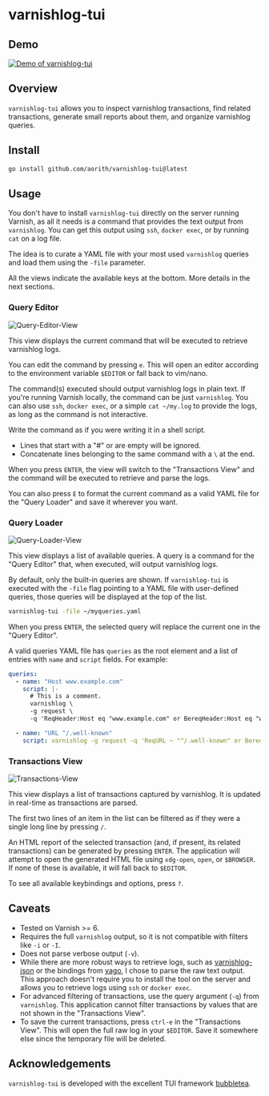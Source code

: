 # varnishlog-tui

## Demo

[![Demo of varnishlog-tui](https://img.youtube.com/vi/9GoODtTGhHo/0.jpg)](https://www.youtube.com/watch?v=9GoODtTGhHo "Demo of varnishlog-tui")

## Overview

`varnishlog-tui` allows you to inspect varnishlog transactions, find related transactions, generate small reports about them, and organize varnishlog queries.

## Install

```sh
go install github.com/aorith/varnishlog-tui@latest
```

## Usage

You don't have to install `varnishlog-tui` directly on the server running Varnish, as all it needs is a command that provides the text output from `varnishlog`. You can get this output using `ssh`, `docker exec`, or by running `cat` on a log file.

The idea is to curate a YAML file with your most used `varnishlog` queries and load them using the `-file` parameter.

All the views indicate the available keys at the bottom. More details in the next sections.

### Query Editor

![Query-Editor-View](https://github.com/aorith/varnishlog-tui/assets/5411704/47b2349e-29ad-44ff-af2a-78cd8fbbc9e7)

This view displays the current command that will be executed to retrieve varnishlog logs.

You can edit the command by pressing `e`. This will open an editor according to the environment variable `$EDITOR` or fall back to vim/nano.

The command(s) executed should output varnishlog logs in plain text. If you're running Varnish locally, the command can be just `varnishlog`. You can also use `ssh`, `docker exec`, or a simple `cat ~/my.log` to provide the logs, as long as the command is not interactive.

Write the command as if you were writing it in a shell script.

- Lines that start with a "#" or are empty will be ignored.
- Concatenate lines belonging to the same command with a `\` at the end.

When you press `ENTER`, the view will switch to the "Transactions View" and the command will be executed to retrieve and parse the logs.

You can also press `E` to format the current command as a valid YAML file for the "Query Loader" and save it wherever you want.

### Query Loader

![Query-Loader-View](https://github.com/aorith/varnishlog-tui/assets/5411704/6bf5c0d5-cc4f-42c1-9df7-9c74248f15ab)

This view displays a list of available queries. A query is a command for the "Query Editor" that, when executed, will output varnishlog logs.

By default, only the built-in queries are shown. If `varnishlog-tui` is executed with the `-file` flag pointing to a YAML file with user-defined queries, those queries will be displayed at the top of the list.

```sh
varnishlog-tui -file ~/myqueries.yaml
```

When you press `ENTER`, the selected query will replace the current one in the "Query Editor".

A valid queries YAML file has `queries` as the root element and a list of entries with `name` and `script` fields. For example:

```yaml
queries:
  - name: "Host www.example.com"
    script: |-
      # This is a comment.
      varnishlog \
      -g request \
      -q 'ReqHeader:Host eq "www.example.com" or BereqHeader:Host eq "www.example.com"'

  - name: "URL ^/.well-known"
    script: varnishlog -g request -q 'ReqURL ~ "^/.well-known" or BereqURL ~ "^/.well-known"'
```

### Transactions View

![Transactions-View](https://github.com/aorith/varnishlog-tui/assets/5411704/fafa7920-b957-4876-bb18-ec0db7b447a9)

This view displays a list of transactions captured by varnishlog. It is updated in real-time as transactions are parsed.

The first two lines of an item in the list can be filtered as if they were a single long line by pressing `/`.

An HTML report of the selected transaction (and, if present, its related transactions) can be generated by pressing `ENTER`. The application will attempt to open the generated HTML file using `xdg-open`, `open`, or `$BROWSER`. If none of these is available, it will fall back to `$EDITOR`.

To see all available keybindings and options, press `?`.

## Caveats

- Tested on Varnish >= 6.
- Requires the full `varnishlog` output, so it is not compatible with filters like `-i` or `-I`.
- Does not parse verbose output (`-v`).
- While there are more robust ways to retrieve logs, such as [varnishlog-json](https://github.com/varnish/varnishlog-json) or the bindings from [vago](https://github.com/varnishcache-friends/vago), I chose to parse the raw text output. This approach doesn't require you to install the tool on the server and allows you to retrieve logs using `ssh` or `docker exec`.
- For advanced filtering of transactions, use the query argument (`-q`) from `varnishlog`. This application cannot filter transactions by values that are not shown in the "Transactions View".
- To save the current transactions, press `ctrl-e` in the "Transactions View". This will open the full raw log in your `$EDITOR`. Save it somewhere else since the temporary file will be deleted.

## Acknowledgements

`varnishlog-tui` is developed with the excellent TUI framework [bubbletea](https://github.com/charmbracelet/bubbletea).
